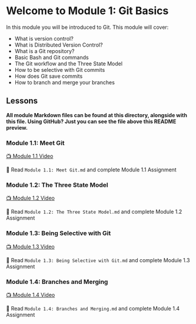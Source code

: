 # Welcome to Module 1: Git Basics

In this module you will be introduced to Git. This module will cover:

* What is version control?
* What is Distributed Version Control?
* What is a Git repository?
* Basic Bash and Git commands
* The Git workflow and the Three State Model
* How to be selective with Git commits
* How does Git save commits
* How to branch and merge your branches

## Lessons

**All module Markdown files can be found at this directory, alongside with this file. Using GitHub? Just you can see the file above this README preview.**

### Module 1.1: Meet Git

[:tv: Module 1.1 Video](https://youtu.be/uWsXEmaM3PA)

:notebook: Read `Module 1.1: Meet Git.md` and complete Module 1.1 Assignment

### Module 1.2: The Three State Model

[:tv: Module 1.2 Video](https://youtu.be/yLLZdOIuCfg)

:notebook: Read `Module 1.2: The Three State Model.md` and complete Module 1.2 Assignment

### Module 1.3: Being Selective with Git

[:tv: Module 1.3 Video](https://youtu.be/3zmolo8YRO8)

:notebook: Read `Module 1.3: Being Selective with Git.md` and complete Module 1.3 Assignment

### Module 1.4: Branches and Merging

[:tv: Module 1.4 Video](https://youtu.be/2YDoQZ9nZ4g)

:notebook: Read `Module 1.4: Branches and Merging.md` and complete Module 1.4 Assignment
